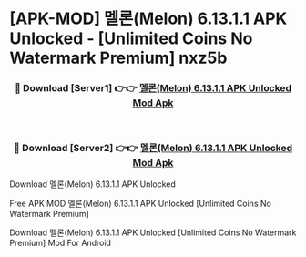 # [APK-MOD] 멜론(Melon) 6.13.1.1 APK Unlocked - [Unlimited Coins No Watermark Premium] nxz5b



<div align="center">
<h3>🔴 Download [Server1] 👉👉 <a href="https://momento.my/?title=멜론(Melon)_6.13.1.1_APK_Unlocked">멜론(Melon) 6.13.1.1 APK Unlocked Mod Apk</a></h3><br>

<h3>🔴 Download [Server2] 👉👉 <a href="https://momento.my/?title=멜론(Melon)_6.13.1.1_APK_Unlocked">멜론(Melon) 6.13.1.1 APK Unlocked Mod Apk</a></h3>
</div>



Download 멜론(Melon) 6.13.1.1 APK Unlocked 

Free APK MOD 멜론(Melon) 6.13.1.1 APK Unlocked [Unlimited Coins No Watermark Premium]

Download 멜론(Melon) 6.13.1.1 APK Unlocked [Unlimited Coins No Watermark Premium] Mod For Android

